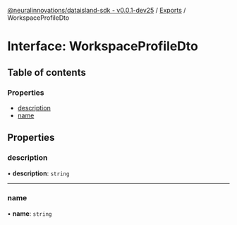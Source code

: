 [@neuralinnovations/dataisland-sdk - v0.0.1-dev25](../../README.md) / [Exports](../modules.md) / WorkspaceProfileDto

# Interface: WorkspaceProfileDto

## Table of contents

### Properties

- [description](WorkspaceProfileDto.md#description)
- [name](WorkspaceProfileDto.md#name)

## Properties

### description

• **description**: `string`

___

### name

• **name**: `string`
